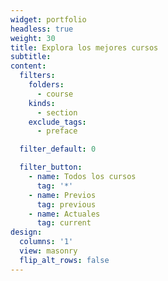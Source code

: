```yaml
---
widget: portfolio
headless: true
weight: 30
title: Explora los mejores cursos
subtitle:
content:
  filters:
    folders:
      - course
    kinds:
      - section
    exclude_tags:
      - preface

  filter_default: 0

  filter_button:
    - name: Todos los cursos
      tag: '*'
    - name: Previos
      tag: previous
    - name: Actuales
      tag: current
design:
  columns: '1'
  view: masonry
  flip_alt_rows: false
---
```

